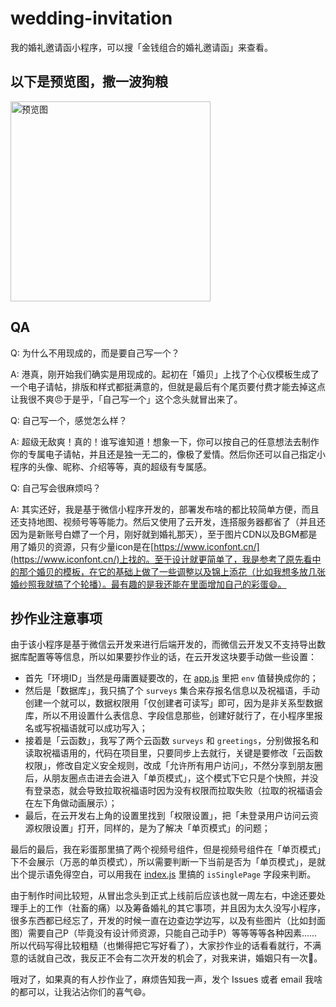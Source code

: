 # wedding-invitation

我的婚礼邀请函小程序，可以搜「金钱组合的婚礼邀请函」来查看。

## 以下是预览图，撒一波狗粮

<img src="https://res.wx.qq.com/t/fed_upload/16e305bb-0c8d-44d4-bf79-ab0c20a32f2c/example.jpg" alt="预览图" width="320px" />

## QA

Q: 为什么不用现成的，而是要自己写一个？

A: 港真，刚开始我们确实是用现成的。起初在「婚贝」上找了个心仪模板生成了一个电子请帖，排版和样式都挺满意的，但就是最后有个尾页要付费才能去掉这点让我很不爽😠于是乎，「自己写一个」这个念头就冒出来了。

Q: 自己写一个，感觉怎么样？

A: 超级无敌爽！真的！谁写谁知道！想象一下，你可以按自己的任意想法去制作你的专属电子请帖，并且还是独一无二的，像极了爱情。然后你还可以自己指定小程序的头像、昵称、介绍等等，真的超级有专属感。

Q: 自己写会很麻烦吗？

A: 其实还好，我是基于微信小程序开发的，部署发布啥的都比较简单方便，而且还支持地图、视频号等等能力。然后又使用了云开发，连搭服务器都省了（并且还因为是新账号白嫖了一个月，刚好就到婚礼那天），至于图片CDN以及BGM都是用了婚贝的资源，只有少量icon是在[https://www.iconfont.cn/](https://www.iconfont.cn/)上找的。至于设计就更简单了，我是参考了原先看中的那个婚贝的模板，在它的基础上做了一些调整以及锦上添花（比如我想多放几张婚纱照我就搞了个轮播）。最有趣的是我还能在里面增加自己的彩蛋😄。

## 抄作业注意事项

由于该小程序是基于微信云开发来进行后端开发的，而微信云开发又不支持导出数据库配置等等信息，所以如果要抄作业的话，在云开发这块要手动做一些设置：

- 首先「环境ID」当然是毋庸置疑要改的，在 [app.js](./miniprogram/app.js) 里把 `env` 值替换成你的；
- 然后是「数据库」，我只搞了个 `surveys` 集合来存报名信息以及祝福语，手动创建一个就可以，数据权限用「仅创建者可读写」即可，因为是非关系型数据库，所以不用设置什么表信息、字段信息那些，创建好就行了，在小程序里报名或写祝福语就可以成功写入；
- 接着是「云函数」，我写了两个云函数 `surveys` 和 `greetings`，分别做报名和读取祝福语用的，代码在项目里，只要同步上去就行，关键是要修改「云函数权限」，修改自定义安全规则，改成「允许所有用户访问」，不然分享到朋友圈后，从朋友圈点击进去会进入「单页模式」，这个模式下它只是个快照，并没有登录态，就会导致拉取祝福语时因为没有权限而拉取失败（拉取的祝福语会在左下角做动画展示）；
- 最后，在云开发右上角的设置里找到「权限设置」，把「未登录用户访问云资源权限设置」打开，同样的，是为了解决「单页模式」的问题；

最后的最后，我在彩蛋那里搞了两个视频号组件，但是视频号组件在「单页模式」下不会展示（万恶的单页模式），所以需要判断一下当前是否为「单页模式」，是就出个提示语免得空白，可以用我在 [index.js](./miniprogram/pages/index/index.js) 里搞的 `isSinglePage` 字段来判断。

由于制作时间比较短，从冒出念头到正式上线前后应该也就一周左右，中途还要处理手上的工作（社畜的痛）以及筹备婚礼的其它事项，并且因为太久没写小程序，很多东西都已经忘了，开发的时候一直在边查边学边写，以及有些图片（比如封面图）需要自己P（毕竟没有设计师资源，只能自己动手P）等等等等各种因素……所以代码写得比较粗糙（也懒得把它写好看了），大家抄作业的话看看就行，不满意的话就自己改，我反正不会有二次开发的机会了，对我来讲，婚姻只有一次🐶。

哦对了，如果真的有人抄作业了，麻烦告知我一声，发个 Issues 或者 email 我啥的都可以，让我沾沾你们的喜气😄。
